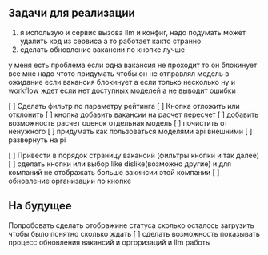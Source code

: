 ## Задачи для реализации
1. я использую и сервис вызова llm и конфиг, надо подумать может удалить код из сервиса а то работает както странно 
3. сделать обновление вакансии по кнопке лучше 

у меня есть проблема если одна вакансия не проходит то он блокинует все 
мне надо чтото придумать чтобы он не отправлял модель в ожидание если вакансия блокинует
а если только несколько 
ну и workflow ждет если нет доступных моделей а не выводит ошибки

[ ] Сделать фильтр по параметру рейтинга
[ ] Кнопка отложить или отклонить
[ ] кнопка добавить вакансии на расчет пересчет
[ ] добавить возможность расчет оценок отдельная модель
[ ] почистить от ненужного
[ ] придумать как пользоваться моделями api внешними
[ ] развернуть на pi

[ ] Привести в порядок страницу вакансий (фильтры кнопки и так далее)
[ ] сделать кнопки или выбор like dislike(возможно другие) и для компаний не отображать больше вакинсии этой компании
[ ] обновление организации по кнопке

## На будущее 
Попробовать сделать отображине статуса сколько осталось загрузить чтобы было понятно сколько ждать
[ ] сделать возможность показывать процесс обновления вакансий и оргоризаций и llm работы
